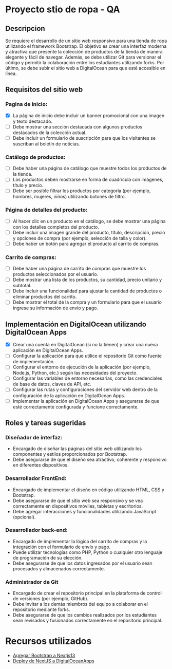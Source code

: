 # Proyecto stio de ropa - QA

## Descripcion
Se requiere el desarrollo de un sitio web responsivo para una tienda de ropa utilizando el framework Bootstrap. El objetivo es crear una interfaz moderna y atractiva que presente la colección de productos de la tienda de manera elegante y fácil de navegar. Además, se debe utilizar Git para versionar el código y permitir la colaboración entre los estudiantes utilizando forks. Por último, se debe subir el sitio web a DigitalOcean para que esté accesible en línea.

## Requisitos del sitio web

### Pagina de inicio:
- [X] La página de inicio debe incluir un banner promocional con una imagen y texto destacado.
- [ ] Debe mostrar una sección destacada con algunos productos destacados de la colección actual.
- [ ] Debe incluir un formulario de suscripción para que los visitantes se suscriban al boletín de noticias.

### Catálogo de productos:
- [ ] Debe haber una página de catálogo que muestre todos los productos de la tienda.
- [ ] Los productos deben mostrarse en forma de cuadrícula con imágenes, título y precio.
- [ ] Debe ser posible filtrar los productos por categoría (por ejemplo, hombres, mujeres, niños) utilizando botones de filtro.

### Página de detalles del producto:
- [ ] Al hacer clic en un producto en el catálogo, se debe mostrar una página con los detalles completos del producto.
- [ ] Debe incluir una imagen grande del producto, título, descripción, precio y opciones de compra (por ejemplo, selección de talla y color).
- [ ] Debe haber un botón para agregar el producto al carrito de compras.

### Carrito de compras:
- [ ] Debe haber una página de carrito de compras que muestre los productos seleccionados por el usuario.
- [ ] Debe mostrar una lista de los productos, su cantidad, precio unitario y subtotal.
- [ ] Debe incluir una funcionalidad para ajustar la cantidad de productos o eliminar productos del carrito.
- [ ] Debe mostrar el total de la compra y un formulario para que el usuario ingrese su información de envío y pago.

## Implementación en DigitalOcean utilizando DigitalOcean Apps
- [x] Crear una cuenta en DigitalOcean (si no la tienen) y crear una nueva aplicación en DigitalOcean Apps.
- [ ] Configurar la aplicación para que utilice el repositorio Git como fuente de implementación.
- [ ] Configurar el entorno de ejecución de la aplicación (por ejemplo, Node.js, Python, etc.) según las necesidades del proyecto.
- [ ] Configurar las variables de entorno necesarias, como las credenciales de base de datos, claves de API, etc.
- [ ] Configurar las rutas y configuraciones del servidor web dentro de la configuración de la aplicación en DigitalOcean Apps.
- [ ] Implementar la aplicación en DigitalOcean Apps y asegurarse de que esté correctamente configurada y funcione correctamente.

## Roles y tareas sugeridas

### Diseñador de interfaz:
- Encargado de diseñar las páginas del sitio web utilizando los componentes y estilos proporcionados por Bootstrap.
- Debe asegurarse de que el diseño sea atractivo, coherente y responsivo en diferentes dispositivos.

### Desarrollador FrontEnd:
- Encargado de implementar el diseño en código utilizando HTML, CSS y Bootstrap.
- Debe asegurarse de que el sitio web sea responsivo y se vea correctamente en dispositivos móviles, tabletas y escritorios.
- Debe agregar interacciones y funcionalidades utilizando JavaScript (opcional).

### Desarrollador back-end:
- Encargado de implementar la lógica del carrito de compras y la integración con el formulario de envío y pago.
- Puede utilizar tecnologías como PHP, Python o cualquier otro lenguaje de programación de su elección.
- Debe asegurarse de que los datos ingresados por el usuario sean procesados y almacenados correctamente.

### Administrador de Git
- Encargado de crear el repositorio principal en la plataforma de control de versiones (por ejemplo, GitHub).
- Debe invitar a los demás miembros del equipo a colaborar en el repositorio mediante forks.
- Debe asegurarse de que los cambios realizados por los estudiantes sean revisados y fusionados correctamente en el repositorio principal.

# Recursos utilizados
- [Agregar Bootstrap a Nextjs13](https://medium.com/frontendweb/how-to-add-bootstrap-in-next-js-de997371fd9c)
- [Deploy de NextJS a DigitalOceanApps](https://docs.digitalocean.com/tutorials/app-nextjs-deploy/#creating-a-basic-nextjs-application)
